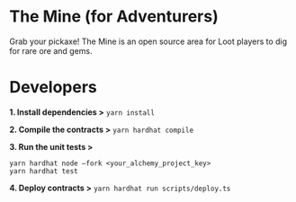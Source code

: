 # The Mine (for Adventurers)

Grab your pickaxe! The Mine is an open source area for Loot players to dig for rare ore and gems.

# Developers

**1. Install dependencies >** `yarn install`

**2. Compile the contracts >** `yarn hardhat compile`

**3. Run the unit tests >**

```
yarn hardhat node —fork <your_alchemy_project_key>
yarn hardhat test
```

**4. Deploy contracts >** `yarn hardhat run scripts/deploy.ts`

